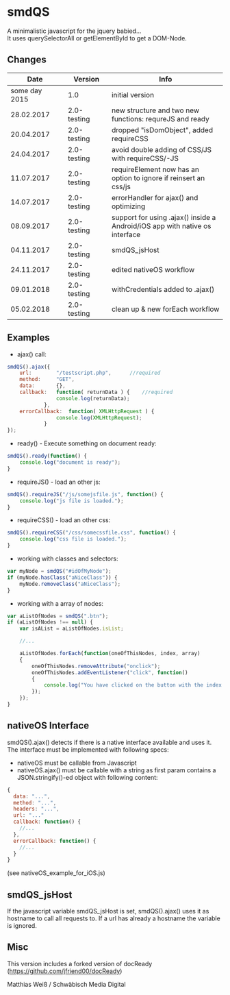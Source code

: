 # smdQS
A minimalistic javascript for the jquery babied...  
It uses querySelectorAll or getElementById to get a DOM-Node.

## Changes

|&nbsp;&nbsp;&nbsp;&nbsp;&nbsp;&nbsp;&nbsp;&nbsp;&nbsp;Date&nbsp;&nbsp;&nbsp;&nbsp;&nbsp;&nbsp;&nbsp;&nbsp;&nbsp;&nbsp;|&nbsp;&nbsp;&nbsp;Version&nbsp;&nbsp;&nbsp;| Info |
|---|---|---|
| some day 2015 | 1.0 | initial version |
| 28.02.2017 | 2.0-testing | new structure and two new functions: requreJS and ready   |
| 20.04.2017 | 2.0-testing | dropped "isDomObject", added requireCSS |
| 24.04.2017 | 2.0-testing | avoid double adding of CSS/JS with requireCSS/-JS |
| 11.07.2017 | 2.0-testing | requireElement now has an option to ignore if reinsert an css/js |
| 14.07.2017 | 2.0-testing | errorHandler for ajax() and optimizing |
| 08.09.2017 | 2.0-testing | support for using .ajax() inside a Android/iOS app with native os interface |
| 04.11.2017 | 2.0-testing | smdQS_jsHost |
| 24.11.2017 | 2.0-testing | edited nativeOS workflow |
| 09.01.2018 | 2.0-testing | withCredentials added to .ajax() |
| 05.02.2018 | 2.0-testing | clean up & new forEach workflow |

## Examples

- ajax() call:
``` js
smdQS().ajax({
	url:		"/testscript.php", 		//required
	method:		"GET",
	data:		{},
	callback:	function( returnData ) {	//required
				console.log(returnData);					
			},
	errorCallback:	function( XMLHttpRequest ) {
				console.log(XMLHttpRequest);
			}
});	
```

- ready() - Execute something on document ready:
``` js
smdQS().ready(function() {
	console.log("document is ready");					
}
```

- requireJS() - load an other js:
``` js
smdQS().requireJS("/js/somejsfile.js", function() {
	console.log("js file is loaded.");					
}
```

- requireCSS() - load an other css:
``` js
smdQS().requireCSS("/css/somecssfile.css", function() {
	console.log("css file is loaded.");					
}
```

- working with classes and selectors:
``` js
var myNode = smdQS("#idOfMyNode");
if (myNode.hasClass("aNiceClass")) {
	myNode.removeClass("aNiceClass");
}
```

- working with a array of nodes:
``` js
var aListOfNodes = smdQS(".btn");
if (aListOfNodes !== null) {
	var isAList = aListOfNodes.isList;

	//...

	aListOfNodes.forEach(function(oneOfThisNodes, index, array) 
	{
		oneOfThisNodes.removeAttribute("onclick");
		oneOfThisNodes.addEventListener("click", function() 
		{
			console.log("You have clicked on the button with the index " + index);
		});
	});
} 
```

## nativeOS Interface

smdQS().ajax() detects if there is a native interface available and uses it. The interface must be implemented with following specs:

- nativeOS must be callable from Javascript
- nativeOS.ajax() must be callable with a string as first param contains a JSON.stringify()-ed object with following content:
``` js
{
  data: "...", 
  method: "...", 
  headers: "...", 
  url: "..."
  callback: function() {
    //...
  },
  errorCallback: function() {
    //...
  }
}
```

(see nativeOS_example_for_iOS.js)

## smdQS_jsHost

If the javascript variable smdQS_jsHost is set, smdQS().ajax() uses it as hostname to call all requests to. If a url has already a hostname the variable is ignored.

## Misc

This version includes a forked version of docReady (https://github.com/jfriend00/docReady)

Matthias Weiß / Schwäbisch Media Digital
